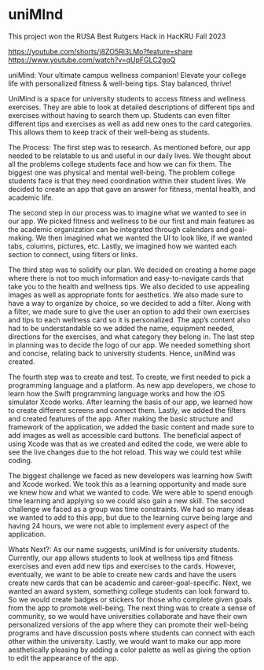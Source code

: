 # uniMInd

This project won the RUSA Best Rutgers Hack in HacKRU Fall 2023

https://youtube.com/shorts/j8ZO5Ri3LMo?feature=share
https://www.youtube.com/watch?v=qUpFGLC2goQ

uniMind: Your ultimate campus wellness companion! Elevate your college life with personalized fitness & well-being tips. Stay balanced, thrive!

UniMind is a space for university students to access fitness and wellness exercises. They are able to look at detailed descriptions of different tips and exercises without having to search them up. Students can even filter different tips and exercises as well as add new ones to the card categories. This allows them to keep track of their well-being as students. 

The Process: 
The first step was to research. As mentioned before, our app needed to be relatable to us and useful in our daily lives. We thought about all the problems college students face and how we can fix them. The biggest one was physical and mental well-being. The problem college students face is that they need coordination within their student lives. We decided to create an app that gave an answer for fitness, mental health, and academic life. 

The second step in our process was to imagine what we wanted to see in our app.  We picked fitness and wellness to be our first and main features as the academic organization can be integrated through calendars and goal-making. We then imagined what we wanted the UI to look like, if we wanted tabs, columns, pictures, etc. Lastly, we imagined how we wanted each section to connect, using filters or links. 

The third step was to solidify our plan. We decided on creating a home page where there is not too much information and easy-to-navigate cards that take you to the health and wellness tips. We also decided to use appealing images as well as appropriate fonts for aesthetics. We also made sure to have a way to organize by choice, so we decided to add a filter. Along with a filter, we made sure to give the user an option to add their own exercises and tips to each wellness card so it is personalized. The app’s content also had to be understandable so we added the name, equipment needed, directions for the exercises, and what category they belong in. The last step in planning was to decide the logo of our app. We needed something short and concise, relating back to university students. Hence, uniMind was created. 

The fourth step was to create and test. To create, we first needed to pick a programming language and a platform. As new app developers, we chose to learn how the Swift programming language works and how the iOS simulator Xcode works. After learning the basis of our app, we learned how to create different screens and connect them. Lastly, we added the filters and created features of the app. After making the basic structure and framework of the application, we added the basic content and made sure to add images as well as accessible card buttons. The beneficial aspect of using Xcode was that as we created and edited the code, we were able to see the live changes due to the hot reload. This way we could test while coding. 

The biggest challenge we faced as new developers was learning how Swift and Xcode worked. We took this as a learning opportunity and made sure we knew how and what we wanted to code. We were able to spend enough time learning and applying so we could also gain a new skill. The second challenge we faced as a group was time constraints. We had so many ideas we wanted to add to this app, but due to the learning curve being large and having 24 hours, we were not able to implement every aspect of the application. 

Whats Next?:
As our name suggests, uniMind is for university students. Currently, our app allows students to look at wellness tips and fitness exercises and even add new tips and exercises to the cards. However, eventually, we want to be able to create new cards and have the users create new cards that can be academic and career-goal-specific. Next, we wanted an award system, something college students can look forward to. So we would create badges or stickers for those who complete given goals from the app to promote well-being. The next thing was to create a sense of community, so we would have universities collaborate and have their own personalized versions of the app where they can promote their well-being programs and have discussion posts where students can connect with each other within the university. Lastly, we would want to make our app more aesthetically pleasing by adding a color palette as well as giving the option to edit the appearance of the app. 


